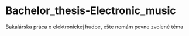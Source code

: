 # Bachelor_thesis-Electronic_music
Bakalárska práca o elektronickej hudbe, ešte nemám pevne zvolené téma
